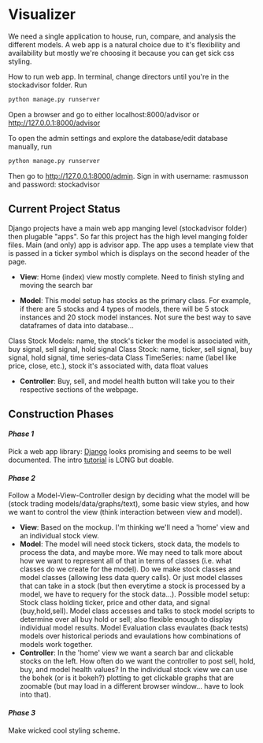 # Visualizer
We need a single application to house, run, compare, and analysis the different models. A web app is a natural choice due to it's flexibility and availability but mostly we're choosing it because you can get sick css styling.

How to run web app. In terminal, change directors until you're in the stockadvisor folder. Run
```python
python manage.py runserver
```
Open a browser and go to either localhost:8000/advisor or http://127.0.0.1:8000/advisor

To open the admin settings and explore the database/edit database manually, run
```python
python manage.py runserver
```
 Then go to http://127.0.0.1:8000/admin. Sign in with username: rasmusson and password: stockadvisor

## Current Project Status
Django projects have a main web app manging level (stockadvisor folder) then plugable "apps". So far this project has the high level manging folder files. Main (and only) app is advisor app. The app uses a template view that is passed in a ticker symbol which is displays on the second header of the page.

* **View**:
Home (index) view mostly complete. Need to finish styling and moving the search bar

* **Model**:
This model setup has stocks as the primary class. For example, if there are 5 stocks and 4 types of models, there will be 5 stock instances and 20 stock model instances. Not sure the best way to save dataframes of data into database...

Class Stock Models: name, the stock's ticker the model is associated with, buy signal, sell signal, hold signal
Class Stock: name, ticker, sell signal, buy signal, hold signal, time series-data
Class TimeSeries: name (label like price, close, etc.), stock it's associated with, data float values

* **Controller**:
Buy, sell, and model health button will take you to their respective sections of the webpage.

## Construction Phases

#### *Phase 1*
Pick a web app library: [Django](https://www.djangoproject.com) looks promising and seems to be well documented. The intro [tutorial](https://docs.djangoproject.com/en/2.1/intro/tutorial01/) is LONG but doable.

#### *Phase 2*
Follow a Model-View-Controller design by deciding what the model will be (stock trading models/data/graphs/text), some basic view styles, and how we want to control the view (think interaction between view and model).
* **View**:
Based on the mockup. I'm thinking we'll need a 'home' view and an individual stock view.
* **Model**:
The model will need stock tickers, stock data, the models to process the data, and maybe more. We may need to talk more about how we want to represent all of that in terms of classes (i.e. what classes do we create for the model). Do we make stock classes and model classes (allowing less data query calls). Or just model classes that can take in a stock (but then everytime a stock is processed by a model, we have to requery for the stock data...).
Possible model setup: Stock class holding ticker, price and other data, and signal (buy,hold,sell). Model class accesses and talks to stock model scripts to determine over all buy hold or sell; also flexible enough to display individual model results. Model Evaluation class evaulates (back tests) models over historical periods and evaulations how combinations of models work together.
* **Controller**:
In the 'home' view we want a search bar and clickable stocks on the left. How often do we want the controller to post sell, hold, buy, and model health values?
In the individual stock view we can use the bohek (or is it bokeh?) plotting to get clickable graphs that are zoomable (but may load in a different browser window... have to look into that).

#### *Phase 3*
Make wicked cool styling scheme.

